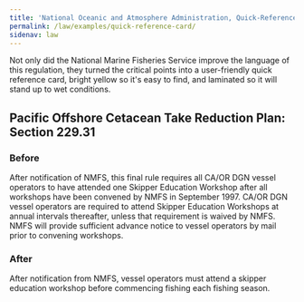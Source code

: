 ```yaml
---
title: 'National Oceanic and Atmosphere Administration, Quick-Reference Card'
permalink: /law/examples/quick-reference-card/
sidenav: law
---
```


Not only did the National Marine Fisheries Service improve the language of this regulation, they turned the critical points into a user-friendly quick reference card, bright yellow so it's easy to find, and laminated so it will stand up to wet conditions.

## Pacific Offshore Cetacean Take Reduction Plan: Section 229.31

### Before

After notification of NMFS, this final rule requires all CA/OR DGN vessel operators to have attended one Skipper Education Workshop after all workshops have been convened by NMFS in September 1997. CA/OR DGN vessel operators are required to attend Skipper Education Workshops at annual intervals thereafter, unless that requirement is waived by NMFS. NMFS will provide sufficient advance notice to vessel operators by mail prior to convening workshops.

### After

After notification from NMFS, vessel operators must attend a skipper education workshop before commencing fishing each fishing season.
